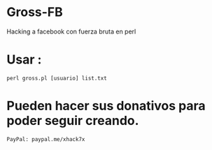 # Gross-FB
Hacking a facebook con fuerza bruta en perl

# Usar :

```
perl gross.pl [usuario] list.txt
```

# Pueden hacer sus donativos para poder seguir creando.

```
PayPal: paypal.me/xhack7x
```
